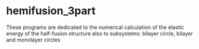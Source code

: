 # hemifusion_3part
These programs are dedicated to the numerical calculation of the elastic energy of the half-fusion structure also to subsystems: bilayer circle, bilayer and monolayer circles
